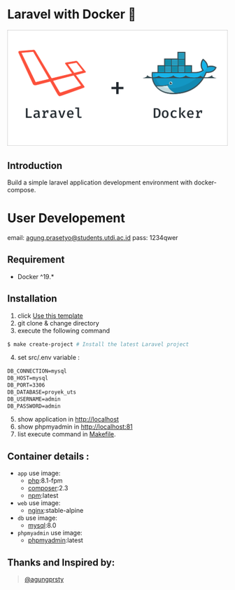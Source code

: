 # Laravel with Docker 🐳

<p align="center">
    <img src="./docker/images/laravel+docker.png" alt="docker+laravel">
</p>

## Introduction

Build a simple laravel application development environment with docker-compose.

# User Developement
email: agung.prasetyo@students.utdi.ac.id
pass: 1234qwer

## Requirement
- Docker ^19.*

## Installation

1. click [Use this template](https://github.com/agungprsty/laravel-with-docker/generate)
2. git clone & change directory
3. execute the following command

```bash
$ make create-project # Install the latest Laravel project
```
4. set src/.env variable :
```
DB_CONNECTION=mysql
DB_HOST=mysql
DB_PORT=3306
DB_DATABASE=proyek_uts
DB_USERNAME=admin
DB_PASSWORD=admin
```
5. show application in [http://localhost](http://localhost)
6. show phpmyadmin in [http://localhost:81](http://localhost:81)
7. list execute command in [Makefile](Makefile).

## Container details :
- ``app`` use image:
  - [php](https://hub.docker.com/_/php):8.1-fpm
  - [composer](https://hub.docker.com/_/composer):2.3
  - [npm](https://deb.nodesource.com/setup_lts.x):latest
- ``web`` use image:
  - [nginx](https://hub.docker.com/_/nginx):stable-alpine
- ``db`` use image:
  - [mysql](https://hub.docker.com/_/mysql):8.0
- ``phpmyadmin`` use image:
  - [phpmyadmin](https://hub.docker.com/_/phpmyadmin):latest

## Thanks and Inspired by:
> [@agungprsty](https://github.com/agungprsty)

